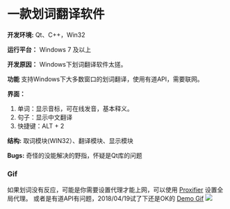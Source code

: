 一款划词翻译软件
==========
**开发环境:** Qt、C++，Win32

**运行平台：**
     Windows 7 及以上

**开发原因：** Windows下划词翻译软件太搓。
    
**功能** 支持Windows下大多数窗口的划词翻译，使用有道API，需要联网。

**界面：**
1. 单词：显示音标，可在线发音，基本释义。
2. 句子：显示中文翻译
3. 快捷键：ALT + 2
      
**结构:** 取词模块(WIN32）、翻译模块、显示模块

**Bugs:** 奇怪的没能解决的野指，怀疑是Qt库的问题

### Gif
如果划词没有反应，可能是你需要设置代理才能上网，可以使用 [Proxifier](https://www.proxifier.com/) 设置全局代理。
或者是有道API有问题，2018/04/19试了下还是OK的
[Demo Gif](https://github.com/mario206/Translator/blob/master/demo.gif)
![](https://github.com/mario206/Translator/blob/master/demo.gif)

